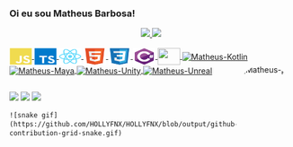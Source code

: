 ### Oi eu sou Matheus Barbosa!

<div align="center">
  <a href="https://github.com/HOLLYFNX">
  <img height="180em" src="https://github-readme-stats.vercel.app/api?username=HOLLYFNX&show_icons=true&theme=dark&include_all_commits=true&count_private=true"/>
  <img height="180em" src="https://github-readme-stats.vercel.app/api/top-langs/?username=HOLLYFNX&layout=compact&langs_count=7&theme=dark"/>
</div>
  <div style="display: inline_block"><br>
  <img align="center" alt="Matheus-Js" height="30" width="40" src="https://raw.githubusercontent.com/devicons/devicon/master/icons/javascript/javascript-plain.svg">
  <img align="center" alt="Matheus-Ts" height="30" width="40" src="https://raw.githubusercontent.com/devicons/devicon/master/icons/typescript/typescript-plain.svg">
  <img align="center" alt="Matheus-React" height="30" width="40" src="https://raw.githubusercontent.com/devicons/devicon/master/icons/react/react-original.svg">
  <img align="center" alt="Matheus-HTML" height="30" width="40" src="https://raw.githubusercontent.com/devicons/devicon/master/icons/html5/html5-original.svg">
  <img align="center" alt="Matheus-CSS" height="30" width="40" src="https://raw.githubusercontent.com/devicons/devicon/master/icons/css3/css3-original.svg">   
  <img align="center" alt="Matheus-Csharp" height="30" width="40" src="https://raw.githubusercontent.com/devicons/devicon/master/icons/csharp/csharp-original.svg">
  <img align="center" alt"Matheus-Swift" height="30" width="40" src="https://cdn.jsdelivr.net/gh/devicons/devicon/icons/swift/swift-original.svg" >
  <img align="center" alt="Matheus-Kotlin" height="30" width="40" src="https://cdn.jsdelivr.net/gh/devicons/devicon/icons/kotlin/kotlin-original.svg" >  
  <img align="center" alt="Matheus-Maya" height="30" width="40" src="https://cdn.jsdelivr.net/gh/devicons/devicon/icons/maya/maya-original.svg" >
  <img align="center" alt="Matheus-Unity" height="30" width="40" src="https://cdn.jsdelivr.net/gh/devicons/devicon/icons/unity/unity-original.svg" >
  <img align="center" alt="Matheus-Unreal" height="30" width="40" src="https://cdn.jsdelivr.net/gh/devicons/devicon/icons/unrealengine/unrealengine-original.svg" >
  <img align="right" alt="Matheus-pic" height="150" style="border-radius:50px;" src="https://i.pinimg.com/originals/9d/8f/51/9d8f514d14d048a8503b7c9b0bd958dd.jpg">
</div>    
  
 
  ##
  
  <div>
    <a href="mailto:mathisilva9@gmail.com"><img src="https://img.shields.io/badge/Gmail-D14836?style=for-the-badge&logo=gmail&logoColor=white" target="_blank"></a>
    <a href="https://instagram.com/b_arbosa"><img src="https://img.shields.io/badge/-Instagram-%23E4405F?style=for-the-badge&logo=instagram&logoColor=white" target="_blank"></a>
     <a href="https://www.linkedin.com/in/matheus-barbosa-benedito"><img src="https://img.shields.io/badge/-LinkedIn-%230077B5?style=for-the-badge&logo=linkedin&logoColor=white" target="_blank"></a>
    
    ![snake gif](https://github.com/HOLLYFNX/HOLLYFNX/blob/output/github-contribution-grid-snake.gif)
  </div>  
   
